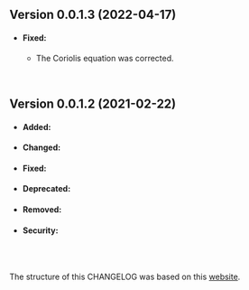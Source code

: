 ## Version 0.0.1.3 (2022-04-17)

- #### Fixed:
  - The Coriolis equation was corrected.

<br>

## Version 0.0.1.2 (2021-02-22)

- #### Added:

- #### Changed:

- #### Fixed:

- #### Deprecated:

- #### Removed:

- #### Security:

<br>

## 
The structure of this CHANGELOG was based on this [website](https://keepachangelog.com/).
